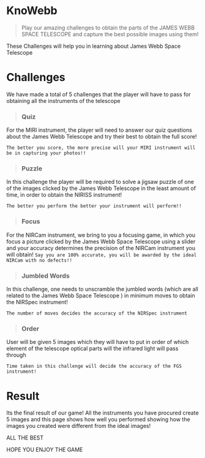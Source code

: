 # KnoWebb

> Play our amazing challenges to obtain the parts of the JAMES WEBB SPACE TELESCOPE and capture the best possible images using them!

These Challenges will help you in learning about  James Webb Space Telescope


# Challenges  
We have made a total of 5 challenges that the player will have to pass for obtaining all the instruments of the telescope

> ### Quiz  
For the MIRI instrument, the player will need to answer our quiz questions about the James Webb Telescope and try their best to obtain the full score!

`The better you score, the more precise will your MIRI instrument will be in capturing your photos!!`

> ### Puzzle   
In this challenge the player will be required to solve a jigsaw puzzle of one of the images clicked by the James Webb Telescope in the least amount of time, in order to obtain the NIRISS instrument!

`The better you perform the better your instrument will perform!!`

> ### Focus  
For the NIRCam instrument, we bring to you a focusing game, in which you focus a picture clicked by the James Webb Space Telescope using a slider and your accuracy determines the precision of the NIRCam instrument you will obtain!
`Say you are 100% accurate, you will be awarded by the ideal NIRCam with no defects!!`

> ### Jumbled Words  

In this challenge, one needs to unscramble the jumbled words (which are all related to the James Webb Space Telescope ) in minimum moves to obtain the NIRSpec instrument!  
  
`The number of moves decides the accuracy of the NIRSpec instrument` 

> ### Order 

User will be given 5 images which they will have to put in order of which element of the telescope optical parts will the infrared light will pass through

`Time taken in this challenge will decide the accuracy of the FGS instrument!`  

# Result  

Its the final result of our game! All the instruments you have procured create 5 images and this page shows how well you performed showing how the images you created were different from the ideal images!

ALL THE BEST

HOPE YOU ENJOY THE GAME
  